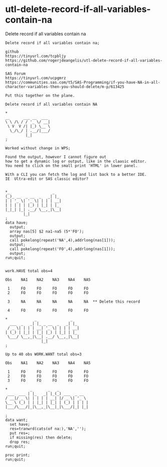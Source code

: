 # utl-delete-record-if-all-variables-contain-na
Delete record if all variables contain na

    Delete record if all variables contain na;

    github
    https://tinyurl.com/tcpbljy
    https://github.com/rogerjdeangelis/utl-delete-record-if-all-variables-contain-na

    SAS Forum
    https://tinyurl.com/ucpgmrz
    https://communities.sas.com/t5/SAS-Programming/if-you-have-NA-in-all-character-variables-then-you-should-delete/m-p/613425

    Put this together on the plane.

    Delete record if all variables contain NA

    *
    __      ___ __  ___
    \ \ /\ / / '_ \/ __|
     \ V  V /| |_) \__ \
      \_/\_/ | .__/|___/
             |_|
    ;

    Worked without change in WPS;

    Found the output, however I cannot figure out
    how to get a dynamic log or output, like in the claasic editor.
    You need to click on the small print 'HTML' in lower panel.

    With a CLI you can fetch the log and list back to a better IDE.
    IE  Ultra-edit or SAS classic editor?


    *_                   _
    (_)_ __  _ __  _   _| |_
    | | '_ \| '_ \| | | | __|
    | | | | | |_) | |_| | |_
    |_|_| |_| .__/ \__,_|\__|
            |_|
    ;
    data have;
      output;
      array nas[5] $2 na1-na5 (5*'FO');
      output;
      call pokelong(repeat('NA',4),addrlong(nas[1]));
      output;
      call pokelong(repeat('FO',4),addrlong(nas[1]));
      output;
    run;quit;


    work.HAVE total obs=4

    Obs    NA1    NA2    NA3    NA4    NA5

     1     FO     FO     FO     FO     FO
     2     FO     FO     FO     FO     FO

     3     NA     NA     NA     NA     NA  ** Delete this record

     4     FO     FO     FO     FO     FO

    *            _               _
      ___  _   _| |_ _ __  _   _| |_
     / _ \| | | | __| '_ \| | | | __|
    | (_) | |_| | |_| |_) | |_| | |_
     \___/ \__,_|\__| .__/ \__,_|\__|
                    |_|
    ;

    Up to 40 obs WORK.WANT total obs=3

    Obs    NA1    NA2    NA3    NA4    NA5

     1     FO     FO     FO     FO     FO
     2     FO     FO     FO     FO     FO
     3     FO     FO     FO     FO     FO

    *          _       _   _
     ___  ___ | |_   _| |_(_) ___  _ __
    / __|/ _ \| | | | | __| |/ _ \| '_ \
    \__ \ (_) | | |_| | |_| | (_) | | | |
    |___/\___/|_|\__,_|\__|_|\___/|_| |_|

    ;
    data want;
      set have;
      res=tranwrd(cats(of na:),'NA','');
      put res=;
      if missing(res) then delete;
      drop res;
    run;quit;

    proc print;
    run;quit;
